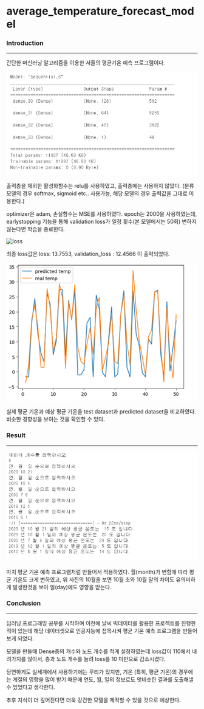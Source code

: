 # average_temperature_forecast_model


### Introduction

---

간단한 머신러닝 알고리즘을 이용한 서울의 평균기온 예측 프로그램이다.


![model](https://github.com/seyeonJeong/average_temperature_forecast_model/blob/main/%ED%8F%89%EA%B7%A0%EA%B8%B0%EC%98%A8%20%ED%94%84%EB%A1%9C%EC%A0%9D%ED%8A%B8%20%EB%AA%A8%EB%8D%B8.PNG)


출력층을 제외한 활성화함수는 relu를 사용하였고, 출력층에는 사용하지 않았다. (분류 모델의 경우 softmax, sigmoid etc.. 사용가능, 해당 모델의 경우 출력값을 그대로 이용한다.)

optimizer은 adam, 손실함수는 MSE를 사용하였다. epoch는 2000을 사용하였는데, earlystopping 기능을 통해 validation loss가 일정 횟수(본 모델에서는 50회) 변하지 않는다면 학습을 종료한다.




![loss](https://github.com/seyeonJeong/average_temperature_forecast_model/blob/main/loss%EA%B0%92.PNG)

최종 loss값은 loss: 13.7553, validation_loss : 12.4566 이 출력되었다.





![real_pred_temp](https://github.com/seyeonJeong/average_temperature_forecast_model/blob/main/%EC%8B%A4%EC%A0%9C%EC%98%A8%EB%8F%84%EC%98%88%EC%83%81%EC%98%A8%EB%8F%84.PNG)

실제 평균 기온과 예상 평균 기온을 test dataset과 predicted dataset을 비교하였다. 비슷한 경향성을 보이는 것을 확인할 수 있다.



### Result


---



![result](https://github.com/seyeonJeong/average_temperature_forecast_model/blob/main/%EA%B2%B0%EA%B3%BC.PNG)


마치 평균 기온 예측 프로그램처럼 만들어서 적용하였다. 월(month)가 변함에 따라 평균 기온도 크게 변하였고, 위 사진의 10월을 보면 10월 초와 10월 말의 차이도 유의미하게 발생한것을 보아 일(day)에도 영향을 받는다.




### Conclusion

---



딥러닝 프로그래밍 공부를 시작하며 이전에 날씨 빅데이터를 활용한 프로젝트를 진행한 적이 있는데 해당 데이터셋으로 인공지능에 접목시켜 평균 기온 예측 프로그램을 만들어보게 되었다.

모델을 만들때 Dense층의 개수와 노드 개수를 적게 설정하였는데 loss값이 110에서 내려가지를 않아서, 층과 노드 개수를 늘려 loss를 10 미만으로 감소시켰다.

당연하게도 실세계에서 사용하기에는 무리가 있지만, 기온 (특히, 평균 기온)의 경우에는 계절의 영향을 많이 받기 때문에 연도, 월, 일의 정보로도 엇비슷한 결과를 도출해낼 수 있었다고 생각한다.

추후 지식이 더 깊어진다면 더욱 강건한 모델을 제작할 수 있을 것으로 예상한다.

